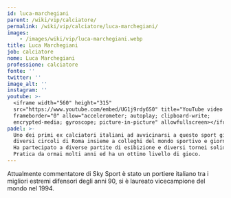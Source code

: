 ```yaml
---
id: luca-marchegiani
parent: /wiki/vip/calciatore/
permalink: /wiki/vip/calciatore/luca-marchegiani/
images:
    - /images/wiki/vip/luca-marchegiani.webp
title: Luca Marchegiani
job: calciatore
nome: Luca Marchegiani
professione: calciatore
fonte: ''
twitter: ''
image_alt: ''
instagram: ''
youtube: >-
  <iframe width="560" height="315"
  src="https://www.youtube.com/embed/UG1j9rdy6S0" title="YouTube video player"
  frameborder="0" allow="accelerometer; autoplay; clipboard-write;
  encrypted-media; gyroscope; picture-in-picture" allowfullscreen></iframe>
padel: >-
  Uno dei primi ex calciatori italiani ad avvicinarsi a questo sport gioca in
  diversi circoli di Roma insieme a colleghi del mondo sportivo e giornalistico.
  Ha partecipato a diverse partite di esibizione e diversi tornei solidali.
  Pratica da ormai molti anni ed ha un ottimo livello di gioco.
---
```

Attualmente commentatore di Sky Sport è stato un portiere italiano tra i migliori estremi difensori degli anni 90, si è laureato vicecampione del mondo nel 1994.